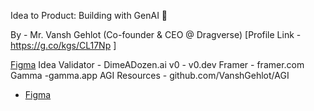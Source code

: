Idea to Product: Building with GenAI 🚀  

By - Mr. Vansh Gehlot (Co-founder & CEO @ Dragverse) [Profile Link - https://g.co/kgs/CL17Np ] 

[Figma](bit.ly/thapar_idea)
Idea Validator - DimeADozen.ai
v0 - v0.dev
Framer - framer.com
Gamma -gamma.app
AGI Resources - github.com/VanshGehlot/AGI

* [Figma](https://pll.harvard.edu/course/data-science-machine-learning)

